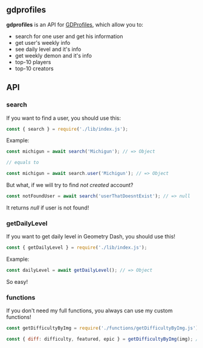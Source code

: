 ## gdprofiles
**gdprofiles** is an API for [GDProfiles](https://gdprofiles.com), which allow you to:
* search for one user and get his information
* get user's weekly info
* see daily level and it's info
* get weekly demon and it's info
* top-10 players
* top-10 creators
## API
### search
If you want to find a user, you should use this:
```js
const { search } = require('./lib/index.js');
```

Example:
```js
const michigun = await search('Michigun'); // => Object

// equals to

const michigun = await search.user('Michigun'); // => Object
```

But what, if we will try to find *not created* account?

```js
const notFoundUser = await search('userThatDoesntExist'); // => null
```

It returns *null* if user is not found!

### getDailyLevel

If you want to get daily level in Geometry Dash, you should use this!
```js
const { getDailyLevel } = require('./lib/index.js');
```

Example:
```js
const dailyLevel = await getDailyLevel(); // => Object
```
So easy!

### functions

If you don't need my full functions, you always can use my custom functions!
```js
const getDifficultyByImg = require('./functions/getDifficultyByImg.js');
```

```js
const { diff: difficulty, featured, epic } = getDifficultyByImg(img); // => Object
```
